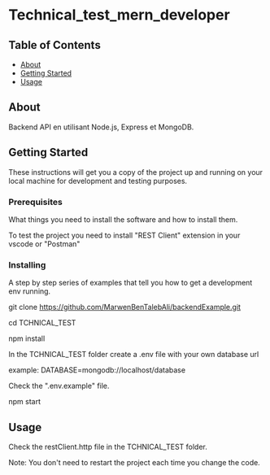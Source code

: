 # Technical_test_mern_developer

## Table of Contents

- [About](#about)
- [Getting Started](#getting_started)
- [Usage](#usage)

## About <a name = "about"></a>

Backend API en utilisant Node.js, Express et MongoDB.

## Getting Started <a name = "getting_started"></a>

These instructions will get you a copy of the project up and running on your local machine for development and testing purposes.

### Prerequisites

What things you need to install the software and how to install them.

To test the project you need to install "REST Client" extension in your vscode or "Postman"

### Installing

A step by step series of examples that tell you how to get a development env running.

git clone https://github.com/MarwenBenTalebAli/backendExample.git

cd TCHNICAL_TEST

npm install

In the TCHNICAL_TEST folder create a .env file with your own database url

example: DATABASE=mongodb://localhost/database

Check the ".env.example" file.

npm start

## Usage <a name = "usage"></a>

Check the restClient.http file in the TCHNICAL_TEST folder.

Note: You don't need to restart the project each time you change the code.
